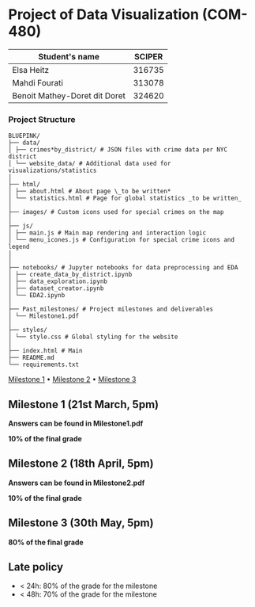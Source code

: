 # Project of Data Visualization (COM-480)

| Student's name                | SCIPER |
| ----------------------------- | ------ |
| Elsa Heitz                    | 316735 |
| Mahdi Fourati                 | 313078 |
| Benoit Mathey-Doret dit Doret | 324620 |

### Project Structure

```plaintext
BLUEPINK/
├── data/
│ ├── crimes*by_district/ # JSON files with crime data per NYC district
│ └── website_data/ # Additional data used for visualizations/statistics
│
├── html/
│ ├── about.html # About page \_to be written*
│ └── statistics.html # Page for global statistics _to be written_
│
├── images/ # Custom icons used for special crimes on the map
│
├── js/
│ ├── main.js # Main map rendering and interaction logic
│ └── menu_icones.js # Configuration for special crime icons and legend
│
│
├── notebooks/ # Jupyter notebooks for data preprocessing and EDA
│ ├── create_data_by_district.ipynb
│ ├── data_exploration.ipynb
│ ├── dataset_creator.ipynb
│ └── EDA2.ipynb
│
├── Past_milestones/ # Project milestones and deliverables
│ └── Milestone1.pdf
│
├── styles/
│ └── style.css # Global styling for the website
│
├── index.html # Main
├── README.md
└── requirements.txt
```

[Milestone 1](#milestone-1) • [Milestone 2](#milestone-2) • [Milestone 3](#milestone-3)

## Milestone 1 (21st March, 5pm)

**Answers can be found in Milestone1.pdf**

**10% of the final grade**

## Milestone 2 (18th April, 5pm)

**Answers can be found in Milestone2.pdf**

**10% of the final grade**

## Milestone 3 (30th May, 5pm)

**80% of the final grade**

## Late policy

- < 24h: 80% of the grade for the milestone
- < 48h: 70% of the grade for the milestone

```

```
